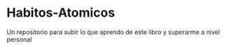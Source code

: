 # Habitos-Atomicos
Un repositorio para subir lo que aprendo de este libro y superarme a nivel personal
